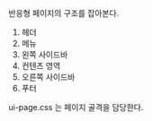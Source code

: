 반응형 페이지의 구조를 잡아본다.

1. 헤더
2. 메뉴
3. 왼쪽 사이드바
4. 컨텐츠 영역
5. 오른쪽 사이드바
6. 푸터

ui-page.css 는 페이지 골격을 담당한다.
